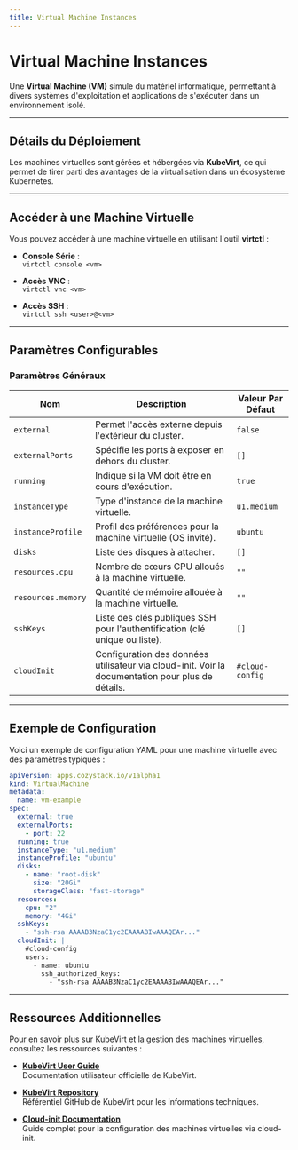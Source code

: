 ```yaml
---
title: Virtual Machine Instances
---
```


# Virtual Machine Instances

Une **Virtual Machine (VM)** simule du matériel informatique, permettant à divers systèmes d'exploitation et applications de s'exécuter dans un environnement isolé.

---

## Détails du Déploiement

Les machines virtuelles sont gérées et hébergées via **KubeVirt**, ce qui permet de tirer parti des avantages de la virtualisation dans un écosystème Kubernetes.

---

## Accéder à une Machine Virtuelle

Vous pouvez accéder à une machine virtuelle en utilisant l'outil **virtctl** :

- **Console Série** :  
  `virtctl console <vm>`

- **Accès VNC** :  
  `virtctl vnc <vm>`

- **Accès SSH** :  
  `virtctl ssh <user>@<vm>`

---

## Paramètres Configurables

### **Paramètres Généraux**

| **Nom**              | **Description**                                                                   | **Valeur Par Défaut** |
|-----------------------|-----------------------------------------------------------------------------------|------------------------|
| `external`           | Permet l'accès externe depuis l'extérieur du cluster.                            | `false`               |
| `externalPorts`      | Spécifie les ports à exposer en dehors du cluster.                                | `[]`                  |
| `running`            | Indique si la VM doit être en cours d'exécution.                                 | `true`                |
| `instanceType`       | Type d'instance de la machine virtuelle.                                          | `u1.medium`           |
| `instanceProfile`    | Profil des préférences pour la machine virtuelle (OS invité).                    | `ubuntu`              |
| `disks`              | Liste des disques à attacher.                                                    | `[]`                  |
| `resources.cpu`      | Nombre de cœurs CPU alloués à la machine virtuelle.                               | `""`                  |
| `resources.memory`   | Quantité de mémoire allouée à la machine virtuelle.                               | `""`                  |
| `sshKeys`            | Liste des clés publiques SSH pour l'authentification (clé unique ou liste).       | `[]`                  |
| `cloudInit`          | Configuration des données utilisateur via cloud-init. Voir la documentation pour plus de détails. | `#cloud-config`       |

---

## Exemple de Configuration

Voici un exemple de configuration YAML pour une machine virtuelle avec des paramètres typiques :

```yaml
apiVersion: apps.cozystack.io/v1alpha1
kind: VirtualMachine
metadata:
  name: vm-example
spec:
  external: true
  externalPorts:
    - port: 22
  running: true
  instanceType: "u1.medium"
  instanceProfile: "ubuntu"
  disks:
    - name: "root-disk"
      size: "20Gi"
      storageClass: "fast-storage"
  resources:
    cpu: "2"
    memory: "4Gi"
  sshKeys:
    - "ssh-rsa AAAAB3NzaC1yc2EAAAABIwAAAQEAr..."
  cloudInit: |
    #cloud-config
    users:
      - name: ubuntu
        ssh_authorized_keys:
          - "ssh-rsa AAAAB3NzaC1yc2EAAAABIwAAAQEAr..."
```

---

## Ressources Additionnelles

Pour en savoir plus sur KubeVirt et la gestion des machines virtuelles, consultez les ressources suivantes :

- **[KubeVirt User Guide](https://kubevirt.io/user-guide/)**  
  Documentation utilisateur officielle de KubeVirt.

- **[KubeVirt Repository](https://github.com/kubevirt/kubevirt)**  
  Référentiel GitHub de KubeVirt pour les informations techniques.

- **[Cloud-init Documentation](https://cloud-init.io/)**  
  Guide complet pour la configuration des machines virtuelles via cloud-init.
  